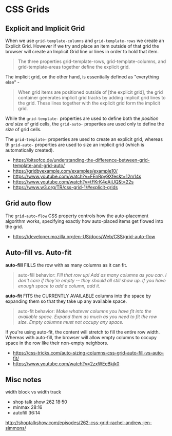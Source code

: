 # CSS Grids

## Explicit and Implicit Grid

When we use `grid-template-columns` and `grid-template-rows` we create an Explicit Grid. However if we try and place an item outside of that grid the browser will create an Implicit Grid line or lines in order to hold that item.

> The three properties grid-template-rows, grid-template-columns, and grid-template-areas together define the explicit grid. 


The implicit grid, on the other hand, is essentially defined as "everything else" -

> When grid items are positioned outside of [the explicit grid], the grid container generates implicit grid tracks by adding implicit grid lines to the grid. These lines together with the explicit grid form the implicit grid. 

While the `grid-template-` properties are used to define both the *position and size* of grid cells, the `grid-auto-` properties are used only to define the *size* of grid cells.

The `grid-template-` properties are used to create an explicit grid, whereas th `grid-auto-` properties are used to size an implicit grid (which is automatically created).

* <https://bitsofco.de/understanding-the-difference-between-grid-template-and-grid-auto/>
* <https://gridbyexample.com/examples/example10/>
* <https://www.youtube.com/watch?v=FEnRpy9Xfes&t=12m14s>
* <https://www.youtube.com/watch?v=tFKrK4eAiUQ&t=22s>
* <https://www.w3.org/TR/css-grid-1/#explicit-grids>

## Grid auto flow

The `grid-auto-flow` CSS property controls how the auto-placement algorithm works, specifying exactly how auto-placed items get flowed into the grid.

* <https://developer.mozilla.org/en-US/docs/Web/CSS/grid-auto-flow>

## Auto-fill vs. Auto-fit

**auto-fill** FILLS the row with as many columns as it can fit.

> auto-fill behavior: _Fill that row up! Add as many columns as you can. I don't care if they're empty -- they should all still show up. If you have enough space to add a column, add it._

**auto-fit** FITS the CURRENTLY AVAILABLE columns into the space by expanding them so that they take up any available space.

> auto-fit behavior: _Make whatever columns you have fit into the available space. Expand them as much as you need to fit the row size. Empty columns must not occupy any space._

If you're using auto-fit, the content will stretch to fill the entire row width. Whereas with auto-fill, the browser will allow empty columns to occupy space in the row like their non-empty neighbors.

* <https://css-tricks.com/auto-sizing-columns-css-grid-auto-fill-vs-auto-fit/>
* <https://www.youtube.com/watch?v=2zxWEeBkjk0>


## Misc notes

width block vs width track

* shop talk show 262 18:50
* minmax 28:16
* autofill 36:14

<http://shoptalkshow.com/episodes/262-css-grid-rachel-andrew-jen-simmons/>
